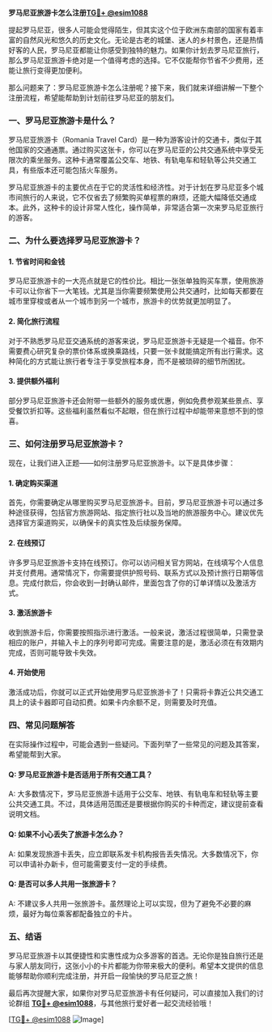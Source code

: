 **罗马尼亚旅游卡怎么注册[TG💪+ @esim1088](https://t.me/s/esim1088)**

提起罗马尼亚，很多人可能会觉得陌生，但其实这个位于欧洲东南部的国家有着丰富的自然风光和悠久的历史文化。无论是古老的城堡、迷人的乡村景色，还是热情好客的人民，罗马尼亚都能让你感受到独特的魅力。如果你计划去罗马尼亚旅行，那么罗马尼亚旅游卡绝对是一个值得考虑的选择。它不仅能帮你节省不少费用，还能让旅行变得更加便利。

那么问题来了：罗马尼亚旅游卡怎么注册呢？接下来，我们就来详细讲解一下整个注册流程，希望能帮助到计划前往罗马尼亚的朋友们。

### 一、罗马尼亚旅游卡是什么？

罗马尼亚旅游卡（Romania Travel Card）是一种为游客设计的交通卡，类似于其他国家的交通通票。通过购买这张卡，你可以在罗马尼亚的公共交通系统中享受无限次的乘坐服务。这种卡通常覆盖公交车、地铁、有轨电车和轻轨等公共交通工具，有些版本还可能包括火车服务。

罗马尼亚旅游卡的主要优点在于它的灵活性和经济性。对于计划在罗马尼亚多个城市间旅行的人来说，它不仅省去了频繁购买单程票的麻烦，还能大幅降低交通成本。此外，这种卡的设计非常人性化，操作简单，非常适合第一次来罗马尼亚旅行的游客。

### 二、为什么要选择罗马尼亚旅游卡？

#### 1. 节省时间和金钱

罗马尼亚旅游卡的一大亮点就是它的性价比。相比一张张单独购买车票，使用旅游卡可以让你省下一大笔钱。尤其是当你需要频繁使用公共交通时，比如每天都要在城市里穿梭或者从一个城市到另一个城市，旅游卡的优势就更加明显了。

#### 2. 简化旅行流程

对于不熟悉罗马尼亚交通系统的游客来说，罗马尼亚旅游卡无疑是一个福音。你不需要费心研究复杂的票价体系或换乘路线，只要一张卡就能搞定所有出行需求。这种简化的方式能让旅行者专注于享受旅程本身，而不是被琐碎的细节所困扰。

#### 3. 提供额外福利

部分罗马尼亚旅游卡还会附带一些额外的服务或优惠，例如免费参观某些景点、享受餐饮折扣等。这些福利虽然看似不起眼，但在旅行过程中却能带来意想不到的惊喜。

### 三、如何注册罗马尼亚旅游卡？

现在，让我们进入正题——如何注册罗马尼亚旅游卡。以下是具体步骤：

#### 1. 确定购买渠道

首先，你需要确定从哪里购买罗马尼亚旅游卡。目前，罗马尼亚旅游卡可以通过多种途径获得，包括官方旅游网站、指定旅行社以及当地的旅游服务中心。建议优先选择官方渠道购买，以确保卡的真实性及后续服务保障。

#### 2. 在线预订

许多罗马尼亚旅游卡支持在线预订。你可以访问相关官方网站，在线填写个人信息并支付费用。通常情况下，你需要提供护照号码、联系方式以及预计旅行日期等信息。完成付款后，你会收到一封确认邮件，里面包含了你的订单详情以及激活方式。

#### 3. 激活旅游卡

收到旅游卡后，你需要按照指示进行激活。一般来说，激活过程很简单，只需登录相应的账户，并输入卡上的序列号即可完成。需要注意的是，激活必须在有效期内完成，否则可能导致卡失效。

#### 4. 开始使用

激活成功后，你就可以正式开始使用罗马尼亚旅游卡了！只需将卡靠近公共交通工具上的读卡器即可自动扣费。如果卡内余额不足，则需要及时充值。

### 四、常见问题解答

在实际操作过程中，可能会遇到一些疑问。下面列举了一些常见的问题及其答案，希望能帮到大家。

#### Q: 罗马尼亚旅游卡是否适用于所有交通工具？
A: 大多数情况下，罗马尼亚旅游卡适用于公交车、地铁、有轨电车和轻轨等主要公共交通工具。不过，具体适用范围还是要根据你购买的卡种而定，建议提前查看说明文档。

#### Q: 如果不小心丢失了旅游卡怎么办？
A: 如果发现旅游卡丢失，应立即联系发卡机构报告丢失情况。大多数情况下，你可以申请补办新卡，但可能需要支付一定的手续费。

#### Q: 是否可以多人共用一张旅游卡？
A: 不建议多人共用一张旅游卡。虽然理论上可以实现，但为了避免不必要的麻烦，最好为每位乘客都配备独立的卡片。

### 五、结语

罗马尼亚旅游卡以其便捷性和实惠性成为众多游客的首选。无论你是独自旅行还是与家人朋友同行，这张小小的卡片都能为你带来极大的便利。希望本文提供的信息能够帮助你顺利完成注册，并开启一段愉快的罗马尼亚之旅！

最后再次提醒大家，如果你对罗马尼亚旅游卡有任何疑问，可以直接加入我们的讨论群组 **[TG💪+ @esim1088](https://t.me/s/esim1088)**，与其他旅行爱好者一起交流经验哦！

[[TG💪+ @esim1088](https://t.me/s/esim1088) ![Image](https://i.postimg.cc/4NQfJmqS/Snipaste-2025-05-13-00-14-12.png)]